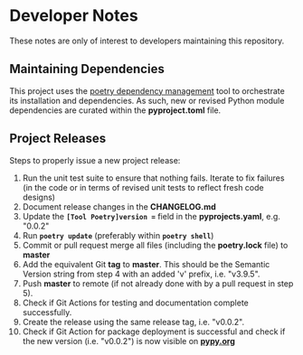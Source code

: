 # Developer Notes

These notes are only of interest to developers maintaining this repository.

## Maintaining Dependencies

This project uses the [poetry dependency management](https://python-poetry.org) tool to orchestrate its installation and dependencies. As such, new or revised Python module dependencies are curated within the **pyproject.toml** file.

## Project Releases

Steps to properly issue a new project release:

1. Run the unit test suite to ensure that nothing fails. Iterate to fix failures (in the code or in terms of revised unit tests to reflect fresh code designs)
2. Document release changes in the **CHANGELOG.md**
3. Update the **`[Tool Poetry]version =`** field in the **pyprojects.yaml**, e.g. "0.0.2"
4. Run **`poetry update`** (preferably within  **`poetry shell`**)
5. Commit or pull request merge all files (including the **poetry.lock** file) to **master**
6. Add the equivalent Git **tag** to **master**. This should be the Semantic Version string from step 4 with an added 'v' prefix, i.e. "v3.9.5".
7. Push **master** to remote (if not already done with by a pull request in step 5).
8.  Check if Git Actions for testing and documentation complete successfully.
9. Create the release using the same release tag, i.e. "v0.0.2".
10. Check if Git Action for package deployment is successful and check if the new version (i.e. "v0.0.2") is now visible on **[pypy.org](https://pypi.org/search/?q=OneHopTests)**
